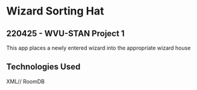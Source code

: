 # Wizard Sorting Hat
## 220425 - WVU-STAN Project 1
This app places a newly entered wizard into the appropriate wizard house



## Technologies Used
XML//
RoomDB

